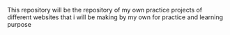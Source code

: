 This repository will be the repository of my own practice projects of different websites that i will be making by my own for practice and learning purpose
